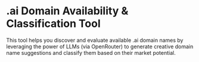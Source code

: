 # .ai Domain Availability & Classification Tool

This tool helps you discover and evaluate available .ai domain names by leveraging the power of LLMs (via OpenRouter) to generate creative domain name suggestions and classify them based on their market potential.